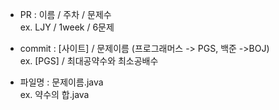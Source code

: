 - PR : 이름 / 주차 / 문제수<br>
ex. LJY / 1week / 6문제

- commit : [사이트] / 문제이름 (프로그래머스 -> PGS, 백준 ->BOJ)<br>
ex. [PGS] / 최대공약수와 최소공배수

- 파일명 : 문제이름.java<br>
ex. 약수의 합.java
